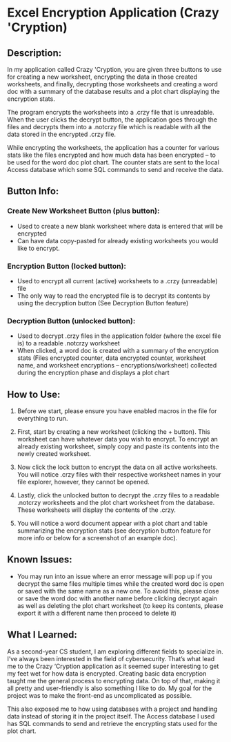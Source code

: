 # Excel Encryption Application (Crazy 'Cryption)

## Description:

In my application called Crazy 'Cryption, you are given three buttons to use for creating a new worksheet, encrypting the data in those created worksheets, and finally, decrypting those worksheets and creating a word doc with a summary of the database results and a plot chart displaying the encryption stats.

The program encrypts the worksheets into a .crzy file that is unreadable. When the user clicks the decrypt button, the application goes through the files and decrypts them into a .notcrzy file which is readable with all the data stored in the encrypted .crzy file.

While encrypting the worksheets, the application has a counter for various stats like the files encrypted and how much data has been encrypted – to be used for the word doc plot chart. The counter stats are sent to the local Access database which some SQL commands to send and receive the data.

## Button Info:

### Create New Worksheet Button (plus button):

- Used to create a new blank worksheet where data is entered that will be encrypted
- Can have data copy-pasted for already existing worksheets you would like to encrypt.

### Encryption Button (locked button):

- Used to encrypt all current (active) worksheets to a .crzy (unreadable) file
- The only way to read the encrypted file is to decrypt its contents by using the decryption button (See Decryption Button feature)

### Decryption Button (unlocked button):

- Used to decrypt .crzy files in the application folder (where the excel file is) to a readable .notcrzy worksheet
- When clicked, a word doc is created with a summary of the encryption stats (Files encrypted counter, data encrypted counter, worksheet name, and worksheet encryptions – encryptions/worksheet) collected during the encryption phase and displays a plot chart

## How to Use:

1. Before we start, please ensure you have enabled macros in the file for everything to run.

2. First, start by creating a new worksheet (clicking the + button). This worksheet can have whatever data you wish to encrypt. To encrypt an already existing worksheet, simply copy and paste its contents into the newly created worksheet.

3. Now click the lock button to encrypt the data on all active worksheets. You will notice .crzy files with their respective worksheet names in your file explorer, however, they cannot be opened.

4. Lastly, click the unlocked button to decrypt the .crzy files to a readable .notcrzy worksheets and the plot chart worksheet from the database. These worksheets will display the contents of the .crzy.

5. You will notice a word document appear with a plot chart and table summarizing the encryption stats (see decryption button feature for more info or below for a screenshot of an example doc).

## Known Issues:

- You may run into an issue where an error message will pop up if you decrypt the same files multiple times while the created word doc is open or saved with the same name as a new one. To avoid this, please close or save the word doc with another name before clicking decrypt again as well as deleting the plot chart worksheet (to keep its contents, please export it with a different name then proceed to delete it)

## What I Learned:

As a second-year CS student, I am exploring different fields to specialize in. I’ve always been interested in the field of cybersecurity. That’s what lead me to the Crazy ‘Cryption application as it seemed super interesting to get my feet wet for how data is encrypted. Creating basic data encryption taught me the general process to encrypting data. On top of that, making it all pretty and user-friendly is also something I like to do. My goal for the project was to make the front-end as uncomplicated as possible.

This also exposed me to how using databases with a project and handling data instead of storing it in the project itself. The Access database I used has SQL commands to send and retrieve the encrypting stats used for the plot chart.
